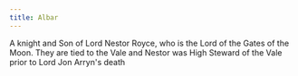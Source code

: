 ```yaml
---
title: Albar
---
```


 A knight and Son of Lord Nestor Royce, who is the Lord of the Gates of the Moon. They are tied to the Vale and Nestor was High Steward of the Vale prior to Lord Jon Arryn's death


